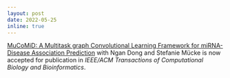```yaml
---
layout: post
date: 2022-05-25 
inline: true
---
```


[MuCoMiD: A Multitask graph Convolutional Learning Framework for miRNA-Disease Association Prediction](https://pubmed.ncbi.nlm.nih.gov/35594217/) with Ngan Dong and Stefanie Mücke is now accepted for publication in *IEEE/ACM Transactions of Computational Biology and Bioinformatics*. 
